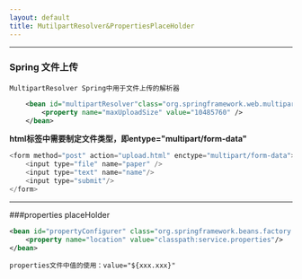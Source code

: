 ```yaml
---
layout: default
title: MutilpartResolver&PropertiesPlaceHolder
---
```


---
### Spring 文件上传
```
MultipartResolver Spring中用于文件上传的解析器
```
```xml
	<bean id="multipartResolver"class="org.springframework.web.multipart.commons.CommonsMultipartResolver">
		<property name="maxUploadSize" value="10485760" />
	</bean>
```
**html标签中需要制定文件类型，即entype="multipart/form-data"**
```java
<form method="post" action="upload.html" enctype="multipart/form-data">
    <input type="file" name="paper" />
    <input type="text" name="name"/>
    <input type="submit"/>
</form>
```

---
###properties placeHolder
```xml
<bean id="propertyConfigurer" class="org.springframework.beans.factory.config.PropertyPlaceHolderConfigurer">
    <property name="location" value="classpath:service.properties"/>
</bean>
```
```
properties文件中值的使用：value="${xxx.xxx}"
```